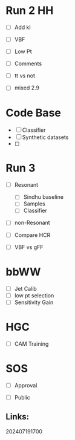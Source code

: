 # Run 2 HH
- [ ] Add kl 
- [ ] VBF
- [ ] Low Pt
- [ ] Comments
- [ ] tt vs not 
- [ ] mixed 2.9


# Code Base
- [ ] Classifier 
- [ ] Synthetic datasets
- [ ] 


# Run 3
- [ ] Resonant 
	- [ ] Sindhu baseline
	- [ ] Samples 
	- [ ] Classifier
- [ ] non-Resonant 
- [ ] Compare HCR
- [ ] VBF vs gFF


# bbWW
- [ ] Jet Calib
- [ ] low pt selection
- [ ] Sensitivity Gain

# HGC 
- [ ] CAM Training

# SOS
- [ ] Approval 
- [ ] Public


## Links: 



202407191700
